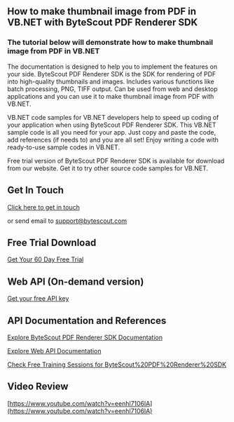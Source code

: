 ## How to make thumbnail image from PDF in VB.NET with ByteScout PDF Renderer SDK

### The tutorial below will demonstrate how to make thumbnail image from PDF in VB.NET

The documentation is designed to help you to implement the features on your side. ByteScout PDF Renderer SDK is the SDK for rendering of PDF into high-quality thumbnails and images. Includes various functions like batch processing, PNG, TIFF output. Can be used from web and desktop applications and you can use it to make thumbnail image from PDF with VB.NET.

VB.NET code samples for VB.NET developers help to speed up coding of your application when using ByteScout PDF Renderer SDK. This VB.NET sample code is all you need for your app. Just copy and paste the code, add references (if needs to) and you are all set! Enjoy writing a code with ready-to-use sample codes in VB.NET.

Free trial version of ByteScout PDF Renderer SDK is available for download from our website. Get it to try other source code samples for VB.NET.

## Get In Touch

[Click here to get in touch](https://bytescout.zendesk.com/hc/en-us/requests/new?subject=ByteScout%20PDF%20Renderer%20SDK%20Question)

or send email to [support@bytescout.com](mailto:support@bytescout.com?subject=ByteScout%20PDF%20Renderer%20SDK%20Question) 

## Free Trial Download

[Get Your 60 Day Free Trial](https://bytescout.com/download/web-installer?utm_source=github-readme)

## Web API (On-demand version)

[Get your free API key](https://pdf.co/documentation/api?utm_source=github-readme)

## API Documentation and References

[Explore ByteScout PDF Renderer SDK Documentation](https://bytescout.com/documentation/index.html?utm_source=github-readme)

[Explore Web API Documentation](https://pdf.co/documentation/api?utm_source=github-readme)

[Check Free Training Sessions for ByteScout%20PDF%20Renderer%20SDK](https://academy.bytescout.com/)

## Video Review

[https://www.youtube.com/watch?v=eenhl7106lA](https://www.youtube.com/watch?v=eenhl7106lA)
